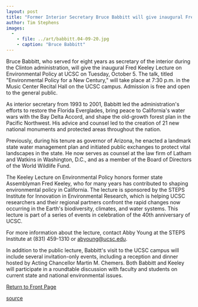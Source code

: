 ```yaml
---
layout: post
title: "Former Interior Secretary Bruce Babbitt will give inaugural Fred Keeley Lecture on Environmental Policy"
author: Tim Stephens
images:
  -
    - file: ../art/babbitt.04-09-20.jpg
    - caption: "Bruce Babbitt"
---
```


Bruce Babbitt, who served for eight years as secretary of the interior during the Clinton administration, will give the inaugural Fred Keeley Lecture on Environmental Policy at UCSC on Tuesday, October 5. The talk, titled "Environmental Policy for a New Century," will take place at 7:30 p.m. in the Music Center Recital Hall on the UCSC campus. Admission is free and open to the general public.

As interior secretary from 1993 to 2001, Babbitt led the administration's efforts to restore the Florida Everglades, bring peace to California's water wars with the Bay Delta Accord, and shape the old-growth forest plan in the Pacific Northwest. His advice and counsel led to the creation of 21 new national monuments and protected areas throughout the nation.

Previously, during his tenure as governor of Arizona, he enacted a landmark state water management plan and initiated public exchanges to protect vital landscapes in the state. He now serves as counsel at the law firm of Latham and Watkins in Washington, D.C., and as a member of the Board of Directors of the World Wildlife Fund.

The Keeley Lecture on Environmental Policy honors former state Assemblyman Fred Keeley, who for many years has contributed to shaping environmental policy in California. The lecture is sponsored by the STEPS Institute for Innovation in Environmental Research, which is helping UCSC researchers and their regional partners confront the rapid changes now occurring in the Earth's biodiversity, climates, and water systems. This lecture is part of a series of events in celebration of the 40th anniversary of UCSC.

For more information about the lecture, contact Abby Young at the STEPS Institute at (831) 459-1310 or [abyoung@ucsc.edu][1].

In addition to the public lecture, Babbitt's visit to the UCSC campus will include several invitation-only events, including a reception and dinner hosted by Acting Chancellor Martin M. Chemers. Both Babbitt and Keeley will participate in a roundtable discussion with faculty and students on current state and national environmental issues.

  

[Return to Front Page][2]

[1]: mailto:abyoung@ucsc.edu
[2]: http://currents.ucsc.edu/

[source](http://www1.ucsc.edu/currents/04-05/09-20/babbitt.asp "Permalink to babbitt")
